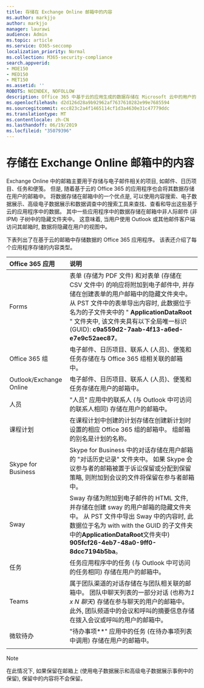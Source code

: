 ```yaml
---
title: 存储在 Exchange Online 邮箱中的内容
ms.author: markjjo
author: markjjo
manager: laurawi
audience: Admin
ms.topic: article
ms.service: O365-seccomp
localization_priority: Normal
ms.collection: M365-security-compliance
search.appverid:
- MOE150
- MED150
- MET150
ms.assetid: ''
ROBOTS: NOINDEX, NOFOLLOW
description: Office 365 中基于云的应用生成的数据存储在 Microsoft 云中的用户的 Exchange Online 邮箱中。
ms.openlocfilehash: d2d126d28a9b92962af7637610282e99e7685594
ms.sourcegitcommit: ecc823c2a4f1465114cf1d3a4630e31c47779ddc
ms.translationtype: MT
ms.contentlocale: zh-CN
ms.lasthandoff: 06/19/2019
ms.locfileid: "35079396"
---
```

# <a name="content-stored-in-exchange-online-mailboxes"></a>存储在 Exchange Online 邮箱中的内容

Exchange Online 中的邮箱主要用于存储与电子邮件相关的项目, 如邮件、日历项目、任务和便笺。 但是, 随着基于云的 Office 365 的应用程序也会将其数据存储在用户的邮箱中。 将数据存储在邮箱中的一个优点是, 可以使用内容搜索、电子数据展示、高级电子数据展示和数据调查中的搜索工具来查找、查看和导出这些基于云的应用程序中的数据。 其中一些应用程序中的数据存储在邮箱中非人际邮件 (非 IPM) 子树中的隐藏文件夹中。 这意味着, 当用户使用 Outlook 或其他邮件客户端访问其邮箱时, 数据将隐藏在用户的视图中。

下表列出了在基于云的邮箱中存储数据的 Office 365 应用程序。 该表还介绍了每个应用程序存储的内容类型。

|Office 365 应用  |说明  |
|:---------|:---------|
|Forms     <br/> |表单 (存储为 PDF 文件) 和对表单 (存储在 CSV 文件中) 的响应将附加到电子邮件中, 并存储在创建表单的用户邮箱中的隐藏文件夹中。 从 PST 文件中的表单导出内容时, 此数据位于名为的子文件夹中的 " **ApplicationDataRoot** " 文件夹中, 该文件夹具有以下全局唯一标识 (GUID): **c9a559d2-7aab-4f13-a6ed-e7e9c52aec87**。        <br/> |
|Office 365 组    <br/>|  电子邮件、日历项目、联系人 (人员)、便笺和任务存储在与 Office 365 组相关联的邮箱中。       <br/> |
|Outlook/Exchange Online<br/>|  电子邮件、日历项目、联系人 (人员)、便笺和任务存储在用户的邮箱中。       <br/> |
|人员    <br/> |  "人员" 应用中的联系人 (与 Outlook 中可访问的联系人相同) 存储在用户的邮箱中。      <br/> |
|课程计划     <br/> |   在课程计划中创建的计划存储在创建新计划时设置的相应 Office 365 组的邮箱中。 组邮箱的别名是计划的名称。      <br/> |
|Skype for Business    <br/>  | Skype for Business 中的对话存储在用户邮箱的 "对话历史记录" 文件夹中。 如果 Skype 会议参与者的邮箱被置于诉讼保留或分配到保留策略, 则附加到会议的文件将保留在参与者邮箱中。         <br/> |
|Sway     <br/> |  Sway 存储为附加到电子邮件的 HTML 文件, 并存储在创建 sway 的用户邮箱的隐藏文件夹中。 从 PST 文件中导出 Sway 中的内容时, 此数据位于名为 with with the GUID 的子文件夹中的**ApplicationDataRoot**文件夹中) **905fcf26-4eb7-48a0-9ff0-8dcc7194b5ba**。       <br/> |
|任务    <br/> |  任务应用程序中的任务 (与 Outlook 中可访问的任务相同) 存储在用户的邮箱中。       <br/> |
|Teams    <br/>  |属于团队渠道的对话存储在与团队相关联的邮箱中。 团队中聊天列表的一部分对话 (也称为*1 x N 聊天*) 存储在参与聊天的用户的邮箱中。 此外, 团队频道中的会议和呼叫的摘要信息存储在拨入会议或呼叫的用户的邮箱中。 <br/> | 
|微软待办  <br/> | "待办事项**" 应用中的任务 (在待办事项列表中调用) 存储在用户的邮箱中。        <br/> |
||||

> [!NOTE]
> 在此情况下, 如果保留在邮箱上 (使用电子数据展示和高级电子数据展示事例中的保留), 保留中的内容将不会保留。 